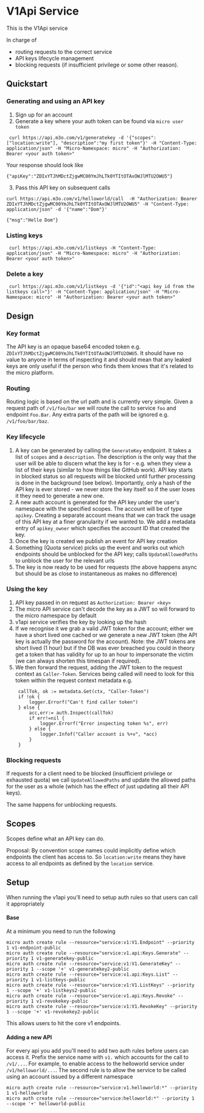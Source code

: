 # V1Api Service

This is the V1Api service

In charge of
- routing requests to the correct service
- API keys lifecycle management
- blocking requests (if insufficient privilege or some other reason).

## Quickstart 

### Generating and using an API key
1. Sign up for an account
2. Generate a key where your auth token can be found via `micro user token`
```
 curl https://api.m3o.com/v1/generatekey -d '{"scopes":["location:write"], "description":"my first token"}' -H "Content-Type: application/json" -H "Micro-Namespace: micro" -H "Authorization: Bearer <your auth token>" 
```
Your response should look like
```
{"apiKey":"ZDIxYTJhMDctZjgwMC00YmJhLTk0YTItOTAxOWJlMTU2OWU5"}
```
3. Pass this API key on subsequent calls
```
curl https://api.m3o.com/v1/helloworld/call  -H "Authorization: Bearer ZDIxYTJhMDctZjgwMC00YmJhLTk0YTItOTAxOWJlMTU2OWU5" -H "Content-Type: application/json" -d '{"name":"Dom"}'

{"msg":"Hello Dom"}                       
```

### Listing keys
```
 curl https://api.m3o.com/v1/listkeys -H "Content-Type: application/json" -H "Micro-Namespace: micro" -H "Authorization: Bearer <your auth token>" 
```

### Delete a key
```
 curl https://api.m3o.com/v1/listkeys -d '{"id":"<api key id from the listkeys call>"}' -H "Content-Type: application/json" -H "Micro-Namespace: micro" -H "Authorization: Bearer <your auth token>" 
```


## Design

### Key format
The API key is an opaque base64 encoded token e.g. `ZDIxYTJhMDctZjgwMC00YmJhLTk0YTItOTAxOWJlMTU2OWU5`. It should have no value to anyone in terms of inspecting it and should mean that any leaked keys are only useful if the person who finds them knows that it's related to the micro platform.

### Routing
Routing logic is based on the url path and is currently very simple. Given a request path of `/v1/foo/bar` we will route the call to service `foo` and endpoint `Foo.Bar`. Any extra parts of the path will be ignored e.g. `/v1/foo/bar/baz`. 

### Key lifecycle
1. A key can be generated by calling the `GenerateKey` endpoint. It takes a list of `scopes` and a `description`. The description is the only way that the user will be able to discern what the key is for - e.g. when they view a list of their keys (similar to how things like GitHub work). API key starts in blocked status so all requests will be blocked until further processing is done in the background (see below). Importantly, only a hash of the API key is ever stored - we never store the key itself so if the user loses it they need to generate a new one.
2. A new auth account is generated for the API key under the user's namespace with the specified scopes. The account will be of type `apikey`. Creating a separate account means that we can track the usage of this API key at a finer granularity if we wanted to. We add a metadata entry of `apikey_owner` which specifies the account ID that created the key. 
2. Once the key is created we publish an event for API key creation
3. Something (Quota service) picks up the event and works out which endpoints should be unblocked for the API key; calls `UpdateAllowedPaths` to unblock the user for the relevant urls
4. The key is now ready to be used for requests (the above happens async but should be as close to instantaneous as makes no difference)

### Using the key
1. API key passed in on request as `Authorization: Bearer <key>`
2. The micro API service can't decode the key as a JWT so will forward to the micro namespace by default
3. v1api service verifies the key by looking up the hash 
4. If we recognise it we grab a valid JWT token for the account; either we have a short lived one cached or we generate a new JWT token (the API key is actually the password for the account). Note: the JWT tokens are short lived (1 hour) but if the DB was ever breached you could in theory get a token that has validity for up to an hour to impersonate the victim (we can always shorten this timespan if required). 
5. We then forward the request, adding the JWT token to the request context as `Caller-Token`. Services being called will need to look for this token within the request context metadata e.g. 
   ```
    callTok, ok := metadata.Get(ctx, "Caller-Token")
    if !ok {
        logger.Errorf("Can't find caller token")
    } else {
        acc,err:= auth.Inspect(callTok)
        if err!=nil {
            logger.Errorf("Error inspecting token %s", err)
        } else {
            logger.Infof("Caller account is %+v", *acc)
        }
    } 
   ```

### Blocking requests
If requests for a client need to be blocked (insufficient privilege or exhausted quota) we call `UpdateAllowedPaths` and update the allowed paths for the user as a whole (which has the effect of just updating all their API keys). 

The same happens for unblocking requests.

## Scopes
Scopes define what an API key can do. 

Proposal: By convention scope names could implicitly define which endpoints the client has access to. So `location:write` means they have access to all endpoints as defined by the `location` service. 

## Setup
When running the v1api you'll need to setup auth rules so that users can call it appropriately

#### Base
At a minimum you need to run the following 
```
micro auth create rule --resource="service:v1:V1.Endpoint" --priority 1 v1-endpoint-public
micro auth create rule --resource="service:v1.api:Keys.Generate" --priority 1 v1-generatekey-public
micro auth create rule --resource="service:v1:V1.GenerateKey" --priority 1 --scope '+' v1-generatekey2-public
micro auth create rule --resource="service:v1.api:Keys.List" --priority 1 v1-listkeys-public
micro auth create rule --resource="service:v1:V1.ListKeys" --priority 1 --scope '+' v1-listkeys2-public
micro auth create rule --resource="service:v1.api:Keys.Revoke" --priority 1 v1-revokekey-public
micro auth create rule --resource="service:v1:V1.RevokeKey" --priority 1 --scope '+' v1-revokekey2-public 
```

This allows users to hit the core v1 endpoints. 

#### Adding a new API
For every api you add you'll need to add two auth rules before users can access it. Prefix the service name with `v1.` which accounts for the call to `/v1/...`. For example, to enable access to the helloworld service under `/v1/helloworld/...`. The second rule is to allow the service to be called using an account issued by a different namespace

```
micro auth create rule --resource="service:v1.helloworld:*" --priority 1 v1-helloworld
micro auth create rule --resource="service:helloworld:*" --priority 1 --scope '+' helloworld-public
```